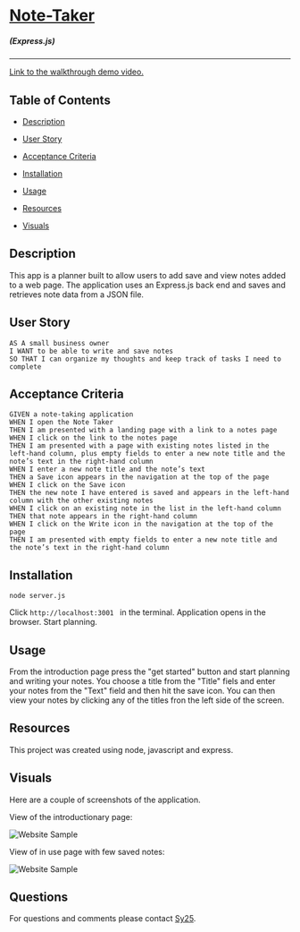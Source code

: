 # [Note-Taker](https://github.com/Saidou25/Note-Taker-)

 ##### (Express.js)
---

[Link to the walkthrough demo video.](https://drive.google.com/file/d/1quX_I1C5X8KvbVWrpW3F8fdx8Cl_JiOj/view)

## Table of Contents

- [Description](#description)

- [User Story](#user-story)

- [Acceptance Criteria](#acceptance-criteria)

- [Installation](#installation)

- [Usage](#usage)

- [Resources](#resources)

- [Visuals](#visuals)


## Description

This app is a planner built to allow users to add save and view notes added to a web page. The application uses an Express.js back end and  saves and retrieves note data from a JSON file.

## User Story

```
AS A small business owner
I WANT to be able to write and save notes
SO THAT I can organize my thoughts and keep track of tasks I need to complete
```


## Acceptance Criteria

```
GIVEN a note-taking application
WHEN I open the Note Taker
THEN I am presented with a landing page with a link to a notes page
WHEN I click on the link to the notes page
THEN I am presented with a page with existing notes listed in the left-hand column, plus empty fields to enter a new note title and the note’s text in the right-hand column
WHEN I enter a new note title and the note’s text
THEN a Save icon appears in the navigation at the top of the page
WHEN I click on the Save icon
THEN the new note I have entered is saved and appears in the left-hand column with the other existing notes
WHEN I click on an existing note in the list in the left-hand column
THEN that note appears in the right-hand column
WHEN I click on the Write icon in the navigation at the top of the page
THEN I am presented with empty fields to enter a new note title and the note’s text in the right-hand column
```
## Installation

```node server.js```

Click ```http://localhost:3001 ``` in the terminal. Application opens in the browser. Start planning. 

## Usage

From the introduction page press the "get started" button and start planning and writing your notes. You choose a title from the "Title" fiels and enter your notes from the "Text" field and then hit the save icon. You can then view your notes by clicking any of the titles fron the left side of the screen.

## Resources

This project was created using node, javascript and express.

## Visuals

Here are a couple of screenshots of the application.

View of the introductionary page:

![Website Sample](./assets/images/note.3.png)

View of in use page with few saved notes:

![Website Sample](./assets/images/note.2.png)

## Questions

For questions and comments please contact [Sy25](https://github.com/Saidou25/Note-Taker-).
